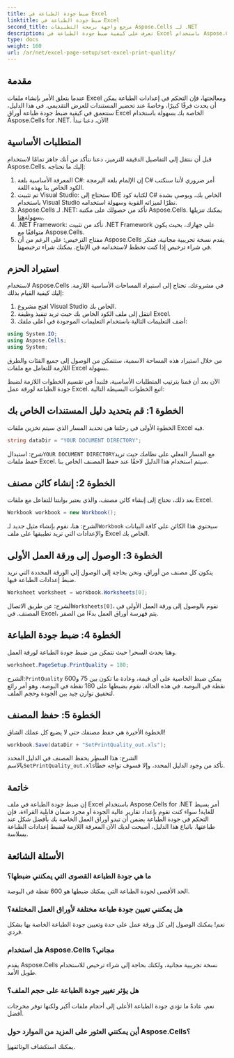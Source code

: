 ```yaml
---
title: ضبط جودة الطباعة في Excel
linktitle: ضبط جودة الطباعة في Excel
second_title: مرجع واجهة برمجة التطبيقات Aspose.Cells لـ .NET
description: تعرف على كيفية ضبط جودة الطباعة في Excel باستخدام Aspose.Cells for .NET من خلال دليلنا خطوة بخطوة. تقنيات ترميز بسيطة للحصول على نتائج طباعة أفضل.
type: docs
weight: 160
url: /ar/net/excel-page-setup/set-excel-print-quality/
---
```

## مقدمة

عندما يتعلق الأمر بإنشاء ملفات Excel ومعالجتها، فإن التحكم في إعدادات الطباعة يمكن أن يحدث فرقًا كبيرًا، وخاصةً عند تحضير المستندات للعرض التقديمي. في هذا الدليل، سنتعمق في كيفية ضبط جودة طباعة أوراق Excel الخاصة بك بسهولة باستخدام Aspose.Cells for .NET. الآن، دعنا نبدأ!

## المتطلبات الأساسية

قبل أن ننتقل إلى التفاصيل الدقيقة للترميز، دعنا نتأكد من أنك جاهز تمامًا لاستخدام Aspose.Cells. إليك ما تحتاجه:

1. المعرفة الأساسية بلغة C#: إن الإلمام بلغة البرمجة C# أمر ضروري لأننا سنكتب الكود الخاص بنا بهذه اللغة.
2. تم تثبيت Visual Studio: ستحتاج إلى IDE لكتابة كود C# الخاص بك، ويوصى بشدة باستخدام Visual Studio نظرًا لميزاته القوية وسهولة استخدامه.
3. Aspose.Cells لـ .NET: تأكد من حصولك على مكتبة Aspose.Cells. يمكنك تنزيلها بسهولة[هنا](https://releases.aspose.com/cells/net/).
4. .NET Framework: تأكد من تثبيت .NET Framework على جهازك، بحيث يكون متوافقًا مع Aspose.Cells.
5.  مفتاح الترخيص: على الرغم من أن Aspose.Cells يقدم نسخة تجريبية مجانية، ففكر في شراء ترخيص إذا كنت تخطط لاستخدامه في الإنتاج. يمكنك شراء ترخيص[هنا](https://purchase.aspose.com/buy).

## استيراد الحزم

لاستخدام Aspose.Cells في مشروعك، تحتاج إلى استيراد المساحات الأساسية اللازمة. إليك كيفية القيام بذلك:

1. افتح مشروع Visual Studio الخاص بك.
2. انتقل إلى ملف الكود الخاص بك حيث تريد تنفيذ وظيفة Excel.
3. أضف التعليمات التالية باستخدام التعليمات الموجودة في أعلى ملفك:

```csharp
using System.IO;
using Aspose.Cells;
using System;
```

من خلال استيراد هذه المساحة الاسمية، ستتمكن من الوصول إلى جميع الفئات والطرق اللازمة للتعامل مع ملفات Excel بسهولة.

الآن بعد أن قمنا بترتيب المتطلبات الأساسية، فلنبدأ في تقسيم الخطوات اللازمة لضبط جودة الطباعة لورقة عمل Excel. اتبع الخطوات البسيطة التالية:

## الخطوة 1: قم بتحديد دليل المستندات الخاص بك

الخطوة الأولى في رحلتنا هي تحديد المسار الذي سيتم تخزين ملفات Excel فيه. 

```csharp
string dataDir = "YOUR DOCUMENT DIRECTORY";
```

 شرح: استبدال`YOUR DOCUMENT DIRECTORY`مع المسار الفعلي على نظامك حيث تريد حفظ ملفات Excel. سيتم استخدام هذا الدليل لاحقًا عند حفظ المصنف الخاص بنا.

## الخطوة 2: إنشاء كائن مصنف

بعد ذلك، نحتاج إلى إنشاء كائن مصنف، والذي يعتبر بوابتنا للتفاعل مع ملفات Excel.

```csharp
Workbook workbook = new Workbook();
```

 الشرح: هنا، نقوم بإنشاء مثيل جديد لـ`Workbook` سيحتوي هذا الكائن على كافة البيانات والإعدادات التي تريد تطبيقها على ملف Excel الخاص بك.

## الخطوة 3: الوصول إلى ورقة العمل الأولى

يتكون كل مصنف من أوراق، ونحن بحاجة إلى الوصول إلى الورقة المحددة التي نريد ضبط إعدادات الطباعة فيها.

```csharp
Worksheet worksheet = workbook.Worksheets[0];
```

 الشرح: عن طريق الاتصال`Worksheets[0]`، نقوم بالوصول إلى ورقة العمل الأولى في المصنف. في Excel، يتم فهرسة أوراق العمل بدءًا من الصفر.

## الخطوة 4: ضبط جودة الطباعة

وهنا يحدث السحر! حيث نتمكن من ضبط جودة الطباعة لورقة العمل.

```csharp
worksheet.PageSetup.PrintQuality = 180;
```

 الشرح:`PrintQuality` يمكن ضبط الخاصية على أي قيمة، وعادة ما تكون بين 75 و600 نقطة في البوصة. في هذه الحالة، نقوم بضبطها على 180 نقطة في البوصة، وهو أمر رائع لتحقيق توازن جيد بين الجودة وحجم الملف.

## الخطوة 5: حفظ المصنف

الخطوة الأخيرة هي حفظ مصنفك حتى لا يضيع كل عملك الشاق!

```csharp
workbook.Save(dataDir + "SetPrintQuality_out.xls");
```

 الشرح: هذا السطر يحفظ المصنف في الدليل المحدد بالاسم`SetPrintQuality_out.xls`تأكد من وجود الدليل المحدد، وإلا فسوف تواجه خطأً.

## خاتمة

إن ضبط جودة الطباعة في ملف Excel باستخدام Aspose.Cells for .NET أمر بسيط للغاية! سواء كنت تقوم بإعداد تقارير عالية الجودة أو مجرد ضمان قابلية القراءة، فإن التحكم في جودة الطباعة يضمن أن تبدو أوراق العمل الخاصة بك بأفضل شكل عند طباعتها. باتباع هذا الدليل، أصبحت لديك الآن المعرفة اللازمة لضبط إعدادات الطباعة بسلاسة.

## الأسئلة الشائعة

### ما هي جودة الطباعة القصوى التي يمكنني ضبطها؟  
الحد الأقصى لجودة الطباعة التي يمكنك ضبطها هو 600 نقطة في البوصة.

### هل يمكنني تعيين جودة طباعة مختلفة لأوراق العمل المختلفة؟  
نعم! يمكنك الوصول إلى كل ورقة عمل على حدة وتعيين جودة الطباعة الخاصة بها بشكل فردي.

### هل استخدام Aspose.Cells مجاني؟  
يقدم Aspose.Cells نسخة تجريبية مجانية، ولكنك بحاجة إلى شراء ترخيص للاستخدام طويل الأمد.

### هل يؤثر تغيير جودة الطباعة على حجم الملف؟  
نعم، عادةً ما تؤدي جودة الطباعة الأعلى إلى أحجام ملفات أكبر ولكنها توفر مخرجات أفضل.

### أين يمكنني العثور على المزيد من الموارد حول Aspose.Cells؟  
 يمكنك استكشاف الوثائق[هنا](https://reference.aspose.com/cells/net/).